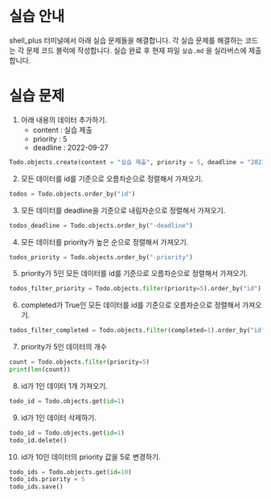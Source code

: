# 실습 안내

shell_plus 터미널에서 아래 실습 문제들을 해결합니다.
각 실습 문제를 해결하는 코드는 각 문제 코드 블럭에 작성합니다.
실습 완료 후 현재 파일 `실습.md` 을 실라버스에 제출합니다.

# 실습 문제

1. 아래 내용의 데이터 추가하기.
   - content : 실습 제출
   - priority : 5
   - deadline : 2022-09-27

```py
Todo.objects.create(content = "실습 제출", priority = 5, deadline = "2022-09-27")
```

2. 모든 데이터를 id를 기준으로 오름차순으로 정렬해서 가져오기.

```py
todos = Todo.objects.order_by("id")
```

3. 모든 데이터를 deadline을 기준으로 내림차순으로 정렬해서 가져오기.

```py
todos_deadline = Todo.objects.order_by("-deadline")
```

4. 모든 데이터를 priority가 높은 순으로 정렬해서 가져오기.

```py
todos_priority = Todo.objects.order_by("-priority")
```

5. priority가 5인 모든 데이터를 id를 기준으로 오름차순으로 정렬해서 가져오기.

```py
todos_filter_priority = Todo.objects.filter(priority=5).order_by("id")
```

6. completed가 True인 모든 데이터를 id를 기준으로 오름차순으로 정렬해서 가져오기.

```py
todos_filter_completed = Todo.objects.filter(completed=1).order_by("id")
```

7. priority가 5인 데이터의 개수

```py
count = Todo.objects.filter(priority=5)
print(len(count))
```

8. id가 1인 데이터 1개 가져오기.

```py
todo_id = Todo.objects.get(id=1)
```

9. id가 1인 데이터 삭제하기.

```py
todo_id = Todo.objects.get(id=1)
todo_id.delete()
```

10. id가 10인 데이터의 priority 값을 5로 변경하기.

```py
todo_ids = Todo.objects.get(id=10)
todo_ids.priority = 5
todo_ids.save()
```
